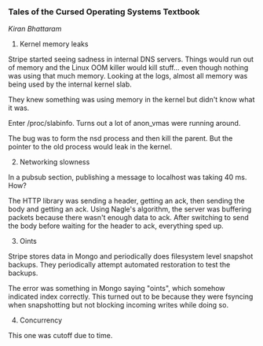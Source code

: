 ### Tales of the Cursed Operating Systems Textbook

_Kiran Bhattaram_

1. Kernel memory leaks

Stripe started seeing sadness in internal DNS servers. Things would run out of memory and the Linux OOM killer would kill stuff... even though nothing was using that much memory. Looking at the logs, almost all memory was being used by the internal kernel slab.

They knew something was using memory in the kernel but didn't know what it was.

Enter /proc/slabinfo. Turns out a lot of anon_vmas were running around.

The bug was to form the nsd process and then kill the parent. But the pointer to the old process would leak in the kernel.

2. Networking slowness

In a pubsub section, publishing a message to localhost was taking 40 ms. How?

The HTTP library was sending a header, getting an ack, then sending the body and getting an ack. Using Nagle's algorithm, the server was buffering packets because there wasn't enough data to ack. After switching to send the body before waiting for the header to ack, everything sped up.

3. Oints

Stripe stores data in Mongo and periodically does filesystem level snapshot backups. They periodically attempt automated restoration to test the backups.

The error was something in Mongo saying "oints", which somehow indicated index correctly. This turned out to be because they were fsyncing when snapshotting but not blocking incoming writes while doing so.

4. Concurrency

This one was cutoff due to time.
